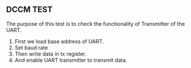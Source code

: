 ## DCCM TEST

The purpose of this test is to check the functionality of Transmitter of the UART. 

1) First we load base address of UART.
2) Set baud rate
3) Then write data in tx register.
4) And enable UART transmitter to transmit data.

